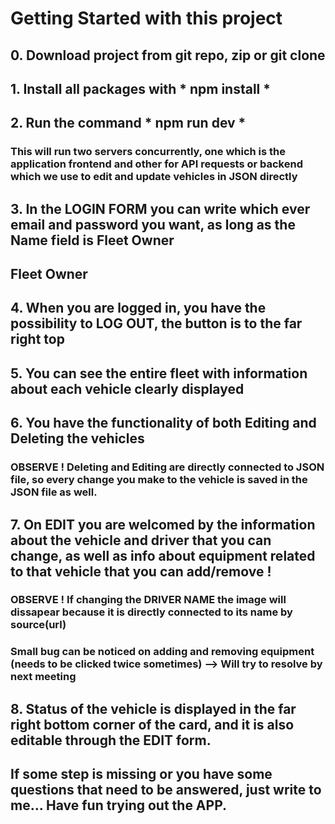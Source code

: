 # Getting Started with this project

## 0. Download project from git repo, zip or git clone

## 1. Install all packages with * npm install *

## 2. Run the command * npm run dev *
### This will run two servers concurrently, one which is the application frontend and other for API requests or backend which we use to edit and update vehicles in JSON directly

## 3. In the LOGIN FORM you can write which ever email and password you want, as long as the Name field is Fleet Owner
## Fleet Owner 

## 4. When you are logged in, you have the possibility to LOG OUT, the button is to the far right top

## 5. You can see the entire fleet with information about each vehicle clearly displayed

## 6. You have the functionality of both Editing and Deleting the vehicles
### OBSERVE ! Deleting and Editing are directly connected to JSON file, so every change you make to the vehicle is saved in the JSON file as well. 

## 7. On EDIT you are welcomed by the information about the vehicle and driver that you can change, as well as info about equipment related to that vehicle that you can add/remove !
### OBSERVE ! If changing the DRIVER NAME the image will dissapear because it is directly connected to its name by source(url)

### Small bug can be noticed on adding and removing equipment (needs to be clicked twice sometimes) --> Will try to resolve by next meeting

## 8. Status of the vehicle is displayed in the far right bottom corner of the card, and it is also editable through the EDIT form. 

## If some step is missing or you have some questions that need to be answered, just write to me... Have fun trying out the APP. 
